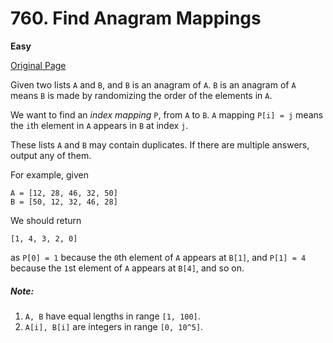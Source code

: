 # 760. Find Anagram Mappings

**Easy**

[Original Page](https://leetcode.com/problems/find-anagram-mappings/)

Given two lists `A` and `B`, and `B` is an anagram of `A`. `B` is an anagram of `A` means `B` is made by randomizing the order of the elements in `A`.

We want to find an _index mapping_ `P`, from `A` to `B`. `A` mapping `P[i] = j` means the `i`th element in `A` appears in `B` at index `j`.

These lists `A` and `B` may contain duplicates. If there are multiple answers, output any of them.

For example, given
```
A = [12, 28, 46, 32, 50]
B = [50, 12, 32, 46, 28]
```

We should return
```
[1, 4, 3, 2, 0]
```
as `P[0] = 1` because the `0`th element of `A` appears at `B[1]`, and `P[1] = 4` because the `1`st element of `A` appears at `B[4]`, and so on.


##### Note:
1. `A, B` have equal lengths in range `[1, 100]`.
2. `A[i], B[i]` are integers in range `[0, 10^5]`.
